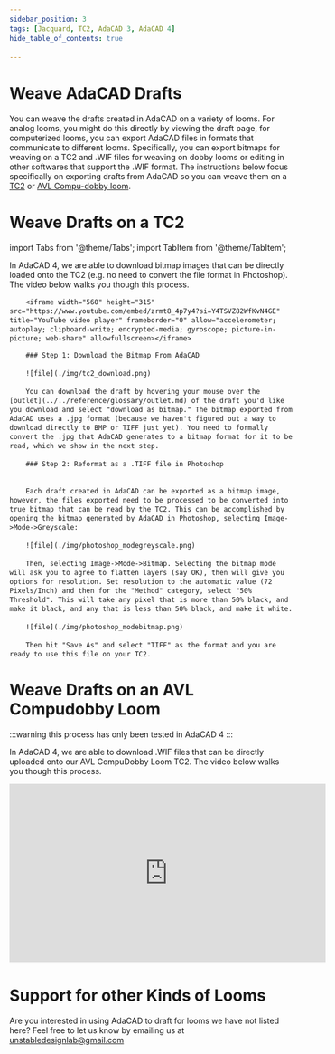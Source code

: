 ```yaml
---
sidebar_position: 3
tags: [Jacquard, TC2, AdaCAD 3, AdaCAD 4]
hide_table_of_contents: true

---
```


# Weave AdaCAD Drafts

You can weave the drafts created in AdaCAD on a variety of looms. For analog looms, you might do this directly by viewing the draft page, for computerized looms, you can export AdaCAD files in formats that communicate to different looms. Specifically, you can export bitmaps for weaving on a TC2 and .WIF files for weaving on dobby looms or editing in other softwares that support the .WIF format. The instructions below focus specifically on exporting drafts from AdaCAD so you can weave them on a [TC2](#weave-drafts-on-a-tc2) or [AVL Compu-dobby loom](#weave-drafts-on-an-avl-compudobby-loom). 

# Weave Drafts on a TC2


import Tabs from '@theme/Tabs';
import TabItem from '@theme/TabItem';



<Tabs>
  <TabItem value="adacad4" label="AdaCAD 4" default>
        In AdaCAD 4, we are able to download bitmap images that can be directly loaded onto the TC2 (e.g. no need to convert the file format in Photoshop). The video below walks you though this process. 

        <iframe width="560" height="315" src="https://www.youtube.com/embed/zrmt8_4p7y4?si=Y4TSVZ82WfKvN4GE" title="YouTube video player" frameborder="0" allow="accelerometer; autoplay; clipboard-write; encrypted-media; gyroscope; picture-in-picture; web-share" allowfullscreen></iframe>  

</TabItem>

<TabItem value="adacad3" label="AdaCAD 3">
    
        ### Step 1: Download the Bitmap From AdaCAD

        ![file](./img/tc2_download.png)

        You can download the draft by hovering your mouse over the [outlet](../../reference/glossary/outlet.md) of the draft you'd like you download and select "download as bitmap." The bitmap exported from AdaCAD uses a .jpg format (because we haven't figured out a way to download directly to BMP or TIFF just yet). You need to formally convert the .jpg that AdaCAD generates to a bitmap format for it to be read, which we show in the next step.

        ### Step 2: Reformat as a .TIFF file in Photoshop


        Each draft created in AdaCAD can be exported as a bitmap image, however, the files exported need to be processed to be converted into true bitmap that can be read by the TC2. This can be accomplished by opening the bitmap generated by AdaCAD in Photoshop, selecting Image->Mode->Greyscale:

        ![file](./img/photoshop_modegreyscale.png)

        Then, selecting Image->Mode->Bitmap. Selecting the bitmap mode will ask you to agree to flatten layers (say OK), then will give you options for resolution. Set resolution to the automatic value (72 Pixels/Inch) and then for the "Method" category, select "50% Threshold". This will take any pixel that is more than 50% black, and make it black, and any that is less than 50% black, and make it white. 

        ![file](./img/photoshop_modebitmap.png)

        Then hit "Save As" and select "TIFF" as the format and you are ready to use this file on your TC2. 
  </TabItem>
</Tabs>


# Weave Drafts on an AVL Compudobby Loom

:::warning
this process has only been tested in AdaCAD 4
:::

In AdaCAD 4, we are able to download .WIF files that can be directly uploaded onto our AVL CompuDobby Loom TC2. The video below walks you though this process. 

<iframe width="560" height="315" src="https://www.youtube.com/embed/nhHUUaMHx_Y?si=PJdnXeZRILSegAMb" title="YouTube video player" frameborder="0" allow="accelerometer; autoplay; clipboard-write; encrypted-media; gyroscope; picture-in-picture; web-share" allowfullscreen></iframe>


# Support for other Kinds of Looms

Are you interested in using AdaCAD to draft for looms we have not listed here? Feel free to let us know by emailing us at unstabledesignlab@gmail.com



